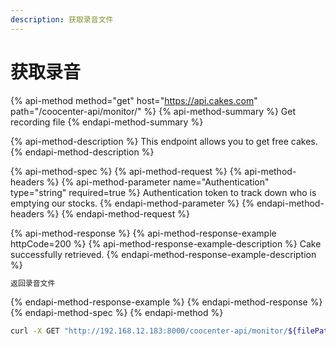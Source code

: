 ```yaml
---
description: 获取录音文件
---
```


# 获取录音

{% api-method method="get" host="https://api.cakes.com" path="/coocenter-api/monitor/" %}
{% api-method-summary %}
Get recording file
{% endapi-method-summary %}

{% api-method-description %}
This endpoint allows you to get free cakes.
{% endapi-method-description %}

{% api-method-spec %}
{% api-method-request %}
{% api-method-headers %}
{% api-method-parameter name="Authentication" type="string" required=true %}
Authentication token to track down who is emptying our stocks.
{% endapi-method-parameter %}
{% endapi-method-headers %}
{% endapi-method-request %}

{% api-method-response %}
{% api-method-response-example httpCode=200 %}
{% api-method-response-example-description %}
Cake successfully retrieved.
{% endapi-method-response-example-description %}

```javascript
返回录音文件
```
{% endapi-method-response-example %}
{% endapi-method-response %}
{% endapi-method-spec %}
{% endapi-method %}

```bash
curl -X GET "http://192.168.12.183:8000/coocenter-api/monitor/${filePath}"
```

